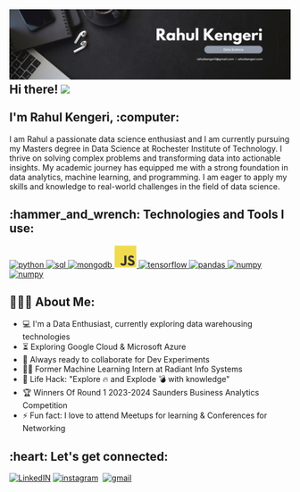 <h2 align="left">
 <abc>
   <img src="https://github.com/ruby4785/ruby4785/blob/main/banner.png" alt="Banner">
  <br>Hi there! <img src="https://user-images.githubusercontent.com/42378118/110234147-e3259600-7f4e-11eb-95be-0c4047144dea.gif" width="30"><br>
  <br> I'm Rahul Kengeri, :computer:<br>
 </abc>
</h2> 
I am Rahul a passionate data science enthusiast and I am currently pursuing my Masters degree in Data Science at Rochester Institute of Technology. I thrive on solving complex problems and transforming data into actionable insights. My academic journey has equipped me with a strong foundation in data analytics, machine learning, and programming. I am eager to apply my skills and knowledge to real-world challenges in the field of data science.
<h2 align="left">:hammer_and_wrench: Technologies and Tools I use:</h2>
<p align="left">
    <a href="https://www.w3.org/html/" target="_blank"> <img src="https://cdn.jsdelivr.net/gh/devicons/devicon/icons/python/python-original-wordmark.svg" alt="python" width="40" height="40"/> </a>
    <a href="https://www.w3schools.com/css/" target="_blank"> <img src="https://cdn.jsdelivr.net/gh/devicons/devicon/icons/mysql/mysql-original-wordmark.svg" alt="sql" width="40" height="40"/> </a>
<a href="https://sass-lang.com" target="_blank"> <img src="https://cdn.jsdelivr.net/gh/devicons/devicon/icons/mongodb/mongodb-original-wordmark.svg" alt="mongodb" width="40" height="40"/> </a>
    <a href="https://developer.mozilla.org/en-US/docs/Web/JavaScript" target="_blank"> <img src="https://raw.githubusercontent.com/devicons/devicon/master/icons/javascript/javascript-original.svg" alt="javascript" width="40" height="40"/> </a>
<a href="https://webpack.js.org/" target="_blank"> <img src="https://cdn.jsdelivr.net/gh/devicons/devicon/icons/tensorflow/tensorflow-original-wordmark.svg" alt="tensorflow" width="40" height="40"/> </a>
<a href="https://reactjs.org/" target="_blank"> <img src="https://pandas.pydata.org/static/img/pandas_white.svg" alt="pandas" width="40" height="40"/> </a>
<a href="https://numpy.org/" target="_blank"> <img src="https://numpy.org/images/logo.svg" alt="numpy" width="40" height="40"/> </a>
 <a href="https://aws.amazon.com/" target="_blank"> <img src="https://5.imimg.com/data5/SELLER/Default/2021/8/NP/YN/DN/3775979/aws-logo.png" alt="numpy" width="40" height="40"/> </a>
    </p>

<h2 align="left">👨🏻‍💻 About Me:</h2>

- :computer: I'm a Data Enthusiast, currently exploring data warehousing technologies 
- :hourglass_flowing_sand: Exploring Google Cloud & Microsoft Azure
- :rocket: Always ready to collaborate for Dev Experiments
- :man_technologist: Former Machine Learning Intern at Radiant Info Systems 
- :dart: Life Hack: "Explore :fire: and Explode :bomb: with knowledge"
- :trophy: Winners Of Round 1 2023-2024 Saunders Business Analytics Competition
- :zap: Fun fact: I love to attend Meetups for learning & Conferences for Networking<br>

<h2 align="left">:heart: Let's get connected:</h2>

<a href='https://www.linkedin.com/in/rahul-gowda-kk/' target="_blank"><img alt='LinkedIN' src='https://img.shields.io/badge/Rahul_Kengeri-100000?style=for-the-badge&logo=LinkedIN&logoColor=white&labelColor=0072b1&color=0072b1'/></a>
<a href='https://www.instagram.com/rahul.gowda.kk/' target="_blank"><img alt='instagram' src='https://img.shields.io/badge/Rahul_Kengeri-100000?style=for-the-badge&logo=instagram&logoColor=white&labelColor=d62976&color=d62976'/></a>
<a href='rahulkengeri.com' target="_blank"><img alt='' src='https://img.shields.io/badge/rahulkengeri.com-100000?style=for-the-badge&logo=&logoColor=white&labelColor=605E5E&color=605E5E'/></a>
<a href='mailto:rahulkengeri1@gmail.com' target="_blank"><img alt='gmail' src='https://img.shields.io/badge/rahulkengeri1@gmail.com-100000?style=for-the-badge&logo=gmail&logoColor=white&labelColor=FB0000&color=FF0000'/></a>
